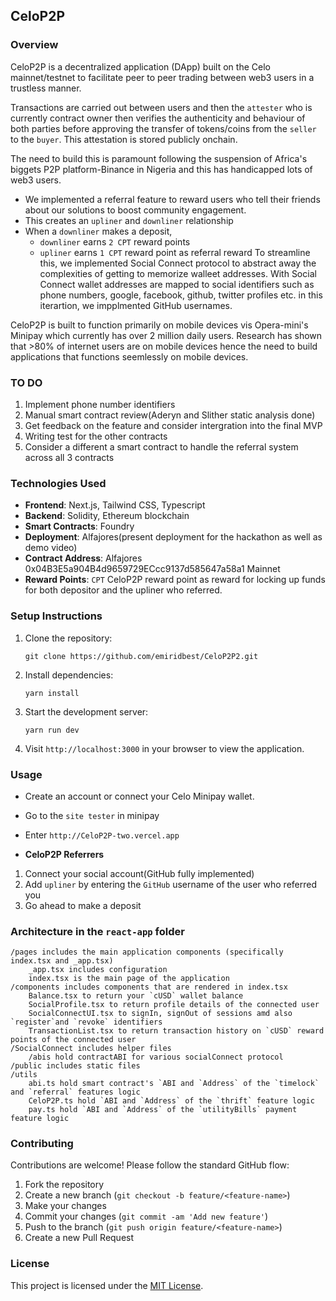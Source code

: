 ## CeloP2P

### Overview

CeloP2P is a decentralized application (DApp) built on the Celo mainnet/testnet to facilitate peer to peer trading between web3 users in a trustless manner. 

Transactions are carried out between users and then the `attester` who is currently contract owner then verifies the authenticity and behaviour of both parties before approving the transfer of tokens/coins from the `seller` to the `buyer`. This attestation is stored publicly onchain.

The need to build this is paramount following the suspension of Africa's biggets P2P platform-Binance in Nigeria and this has handicapped lots of web3 users. 

- We implemented a referral feature to reward users who tell their friends about our solutions to boost community engagement.
- This creates an `upliner` and `downliner` relationship
- When a `downliner` makes a deposit,
  - `downliner` earns `2 CPT` reward points
  - `upliner` earns `1 CPT` reward point as referral reward
To streamline this, we implemented Social Connect protocol to abstract away the complexities of getting to memorize walleet addresses. With Social Connect wallet addresses are mapped to social identifiers such as phone numbers, google, facebook, github, twitter profiles etc. in this iterartion, we impplmented GitHub usernames.


CeloP2P is built to function primarily on mobile devices vis Opera-mini's Minipay which currently has over 2 million daily users. Research has shown that >80% of internet users are on mobile devices hence the need to build applications that functions seemlessly on mobile devices.



### TO DO

1. Implement phone number identifiers
2. Manual smart contract review(Aderyn and Slither static analysis done)
3. Get feedback on the feature and consider intergration into the final MVP
4. Writing test for the other contracts
5. Consider a different a smart contract to handle the referral system across all 3 contracts


### Technologies Used

- **Frontend**: Next.js, Tailwind CSS, Typescript
- **Backend**: Solidity, Ethereum blockchain
- **Smart Contracts**: Foundry
- **Deployment**: Alfajores(present deployment for the hackathon as well as demo video)
- **Contract Address**: Alfajores 0x04B3E5a904B4d9659729ECcc9137d585647a58a1 Mainnet
- **Reward Points**: `CPT` CeloP2P reward point as reward for locking up funds for both depositor and the upliner who referred.

### Setup Instructions

1. Clone the repository:

   ```
   git clone https://github.com/emiridbest/CeloP2P2.git
   ```

2. Install dependencies:

   ```
   yarn install
   ```

3. Start the development server:

   ```
   yarn run dev
   ```

4. Visit `http://localhost:3000` in your browser to view the application.

### Usage

- Create an account or connect your Celo Minipay wallet.
- Go to the `site tester` in minipay
- Enter `http://CeloP2P-two.vercel.app`

- **CeloP2P Referrers**

1. Connect your social account(GitHub fully implemented)
2. Add `upliner` by entering the `GitHub` username of the user who referred you
3. Go ahead to make a deposit

### Architecture in the `react-app` folder

    /pages includes the main application components (specifically index.tsx and _app.tsx)
        _app.tsx includes configuration
        index.tsx is the main page of the application
    /components includes components that are rendered in index.tsx
        Balance.tsx to return your `cUSD` wallet balance
        SocialProfile.tsx to return profile details of the connected user
        SocialConnectUI.tsx to signIn, signOut of sessions amd also `register`and `revoke` identifiers
        TransactionList.tsx to return transaction history on `cUSD` reward points of the connected user
    /SocialConnect includes helper files
        /abis hold contractABI for various socialConnect protocol
    /public includes static files
    /utils
        abi.ts hold smart contract's `ABI and `Address` of the `timelock` and `referral` features logic
        CeloP2P.ts hold `ABI and `Address` of the `thrift` feature logic
        pay.ts hold `ABI and `Address` of the `utilityBills` payment feature logic

### Contributing

Contributions are welcome! Please follow the standard GitHub flow:

1. Fork the repository
2. Create a new branch (`git checkout -b feature/<feature-name>`)
3. Make your changes
4. Commit your changes (`git commit -am 'Add new feature'`)
5. Push to the branch (`git push origin feature/<feature-name>`)
6. Create a new Pull Request

### License

This project is licensed under the [MIT License](LICENSE).
